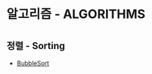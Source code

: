 # 알고리즘 - ALGORITHMS  
#
#
#
#
#
#

    
      
      
## 정렬 - Sorting
* [BubbleSort](bubble)
  
  
  
